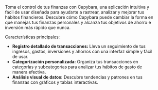 Toma el control de tus finanzas con Capybara, una aplicación intuitiva y fácil de usar
diseñada para ayudarte a rastrear, analizar y mejorar tus hábitos financieros.
Descubre cómo Capybara puede cambiar la forma en que manejas tus finanzas
personales y alcanza tus objetivos de ahorro e inversión más rápido que nunca.

Características principales:
- **Registro detallado de transacciones:** Lleva un seguimiento de tus ingresos,
gastos, inversiones y ahorros con una interfaz simple y fácil de usar.
- **Categorización personalizada:** Organiza tus transacciones en categorías y
subcategorías para analizar tus hábitos de gasto de manera efectiva.
- **Análisis visual de datos:** Descubre tendencias y patrones en tus finanzas con
gráficos y tablas interactivas.
